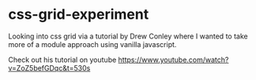 # css-grid-experiment
Looking into css grid via a tutorial by Drew Conley where I wanted to take more of a module approach using vanilla javascript.

Check out his tutorial on youtube https://www.youtube.com/watch?v=ZoZ5befGDqc&t=530s
